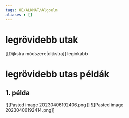 ```yaml
---
tags: OE/ALKMAT/Algoelm 
aliases : []
---
```

# legrövidebb utak
[[Dijkstra módszere|dijkstra]] leginkább
# legrövidebb utas példák
## 1. példa
![[Pasted image 20230406192406.png]]
![[Pasted image 20230406192414.png]]